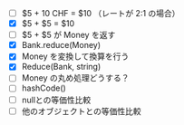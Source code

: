 - [ ] $5 + 10 CHF = $10 （レートが 2:1 の場合）
- [x] $5 + $5 = $10
- [ ] $5 + $5 が Money を返す
- [x] Bank.reduce(Money)
- [x] Money を変換して換算を行う
- [x] Reduce(Bank, string)
- [ ] Money の丸め処理どうする？
- [ ] hashCode()
- [ ] nullとの等価性比較
- [ ] 他のオブジェクトとの等価性比較
